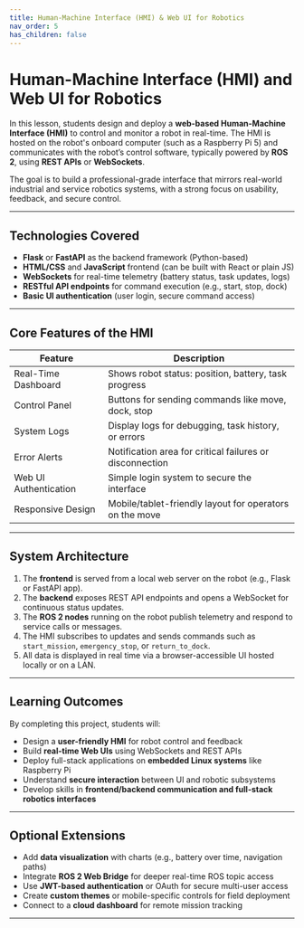 ```yaml
---
title: Human-Machine Interface (HMI) & Web UI for Robotics
nav_order: 5
has_children: false
---
```


# Human-Machine Interface (HMI) and Web UI for Robotics

In this lesson, students design and deploy a **web-based Human-Machine Interface (HMI)** to control and monitor a robot in real-time. The HMI is hosted on the robot's onboard computer (such as a Raspberry Pi 5) and communicates with the robot’s control software, typically powered by **ROS 2**, using **REST APIs** or **WebSockets**.

The goal is to build a professional-grade interface that mirrors real-world industrial and service robotics systems, with a strong focus on usability, feedback, and secure control.

---

## Technologies Covered

- **Flask** or **FastAPI** as the backend framework (Python-based)  
- **HTML/CSS** and **JavaScript** frontend (can be built with React or plain JS)  
- **WebSockets** for real-time telemetry (battery status, task updates, logs)  
- **RESTful API endpoints** for command execution (e.g., start, stop, dock)  
- **Basic UI authentication** (user login, secure command access)  

---

## Core Features of the HMI

| Feature                  | Description                                                   |
|--------------------------|---------------------------------------------------------------|
| Real-Time Dashboard      | Shows robot status: position, battery, task progress          |
| Control Panel            | Buttons for sending commands like move, dock, stop            |
| System Logs              | Display logs for debugging, task history, or errors           |
| Error Alerts             | Notification area for critical failures or disconnection      |
| Web UI Authentication    | Simple login system to secure the interface                   |
| Responsive Design        | Mobile/tablet-friendly layout for operators on the move       |

---

## System Architecture

1. The **frontend** is served from a local web server on the robot (e.g., Flask or FastAPI app).  
2. The **backend** exposes REST API endpoints and opens a WebSocket for continuous status updates.  
3. The **ROS 2 nodes** running on the robot publish telemetry and respond to service calls or messages.  
4. The HMI subscribes to updates and sends commands such as `start_mission`, `emergency_stop`, or `return_to_dock`.  
5. All data is displayed in real time via a browser-accessible UI hosted locally or on a LAN.

---

## Learning Outcomes

By completing this project, students will:

- Design a **user-friendly HMI** for robot control and feedback  
- Build **real-time Web UIs** using WebSockets and REST APIs  
- Deploy full-stack applications on **embedded Linux systems** like Raspberry Pi  
- Understand **secure interaction** between UI and robotic subsystems  
- Develop skills in **frontend/backend communication and full-stack robotics interfaces**

---

## Optional Extensions

- Add **data visualization** with charts (e.g., battery over time, navigation paths)  
- Integrate **ROS 2 Web Bridge** for deeper real-time ROS topic access  
- Use **JWT-based authentication** or OAuth for secure multi-user access  
- Create **custom themes** or mobile-specific controls for field deployment  
- Connect to a **cloud dashboard** for remote mission tracking

---

